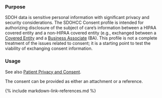 
### Purpose
SDOH data is sensitive personal information with significant privacy and security considerations. The SDOHCC Consent profile is intended for authorizing disclosure of the subject of care’s information between a HIPAA covered entity and a non-HIPAA covered entity (e.g., exchanged between a [Covered Entity](https://www.hhs.gov/hipaa/for-professionals/covered-entities/index.html) and a [Business Associate](https://www.hhs.gov/hipaa/for-professionals/privacy/guidance/business-associates/index.html) (BA). This profile is not a complete treatment of the issues related to consent; it is a starting point to test the viability of exchanging consent information.

### Usage
See also [Patient Privacy and Consent](privacy_and_security.html#patient-privacy-and-consent).

The consent can be provided as either an attachment or a reference.

{% include markdown-link-references.md %}